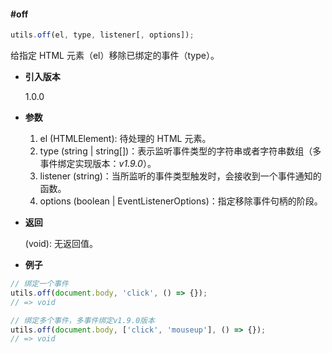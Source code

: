 #### #off

```javascript
utils.off(el, type, listener[, options]);
```

给指定 HTML 元素（el）移除已绑定的事件（type）。

- **引入版本**

    1.0.0

- **参数**

    1. el (HTMLElement): 待处理的 HTML 元素。
    2. type (string | string[])：表示监听事件类型的字符串或者字符串数组（多事件绑定实现版本：*v1.9.0*）。
    3. listener (string)：当所监听的事件类型触发时，会接收到一个事件通知的函数。
    4. options (boolean | EventListenerOptions)：指定移除事件句柄的阶段。

- **返回**

    (void): 无返回值。

- **例子**

```javascript
// 绑定一个事件
utils.off(document.body, 'click', () => {});
// => void

// 绑定多个事件，多事件绑定v1.9.0版本
utils.off(document.body, ['click', 'mouseup'], () => {});
// => void
```
